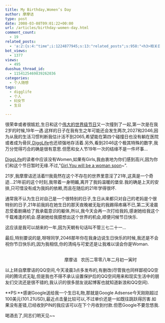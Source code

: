 ```yaml
---
title: My Birthday,Women’s Day
author: 摩摩诘
type: post
date: 2008-03-08T09:01:22+00:00
url: /articles/birthday-women-day.html
comment_count:
  - 19
related_posts:
  - 'a:2:{s:4:"time";i:1224877945;s:13:"related_posts";s:958:"<h3>相关日志</h3><ul class="related_post"><li><a href="http://www.digglife.cn/articles/say-hello.html" title="回来打个招呼">回来打个招呼</a></li><li><a href="http://www.digglife.cn/articles/geek-badge.html" title="业余奇客的徽章">业余奇客的徽章</a></li><li><a href="http://www.digglife.cn/articles/fuck-you-guys.html" title="惨痛">惨痛</a></li><li><a href="http://www.digglife.cn/articles/happy-birthday-astro-boy.html" title="铁臂阿童木5岁生日快乐">铁臂阿童木5岁生日快乐</a></li><li><a href="http://www.digglife.cn/articles/digglife-new-theme-online.html" title="DiggLife新主题Beta中&#8230;">DiggLife新主题Beta中&#8230;</a></li><li><a href="http://www.digglife.cn/articles/summary-of-august.html" title="DiggLife 8月总结报告">DiggLife 8月总结报告</a></li><li><a href="http://www.digglife.cn/articles/summary-of-july.html" title="DiggLife 7月总结.">DiggLife 7月总结.</a></li></ul>";}'
bot_views:
  - 1377
views:
  - 495
duoshuo_thread_id:
  - 1154125469839262036
categories:
  - 个人随想
tags:
  - digglife
  - 个人
  - 妇女节
  - 生日

---
```

很荣幸或者很尴尬,生日和这个<a href="http://baike.baidu.com/view/328605.htm" target="_blank">伟大的世界级节日</a>又一次撞到了一起,第一次是在我2岁的时候,19年一遇.这样的日子在我有生之年可能还会发生两次,2027和2046,因为从我的生活习惯判断我估计活不到2065,希望能在第四个碰撞日也没有躺在医院或者成为骨灰,<a title="DiggLife" href="http://feed.digglife.cn" target="_blank">DiggLife</a>也还顽强地存活着.另外,看到2046这个极其特殊的数字,我万分觉得巧合的确是很有意思.但愿和女人节19年一次的结缘不是一件坏事&#8230; 

<!--more-->

<a title="DiggLife" href="http://feed.digglife.cn" target="_blank">DiggLife</a>的读者中应该没有Women,如果有Girls,我由衷地为你们感到高兴,因为你们和这个节日暂时无缘.不过,"<a title="Girl,You will be a woman soon" href="http://www.tudou.com/programs/view/aJNWb9i-vN8/" target="_blank">Girl,You will be a woman soon</a>~". 

21岁,我摩摩诘还活着!!!我竟然在这个不存在的世界里意淫了21年,这真是一个奇迹&#8230;21年前的这个时刻,我带着一身明媚,离开了我妈温暖的堡垒.我的确是上天的安排,只可惜没有成为我妈的依赖,而且在随后的21年学得很坏. 

通常我不认为生日对自己是一个很特别的日子,生日从来都只对自己的老妈是个很特别的日子,21年前我妈在她生日的那天夜晚被无耻的我踢得疼痛不已,第二天凌晨忍受着剧痛给了我承载意识的躯体,所以,我今天会再一次打给我妈,感谢她给我这个千载难逢的机会.感谢她给我臆想出这个世界的机会,顺便问候节日快乐. 

这应该是我可以胡来的一年,因为天朝有句话叫不管三七二十一&#8230; 

最后,特别要说的是,呀呀同学,2046那年你在我身边说生日快乐的时候,我还是不会祝你节日快乐的,因为我相信,你的清纯与可爱还是让我难以误会你是Woman. 

&#160;&#160;&#160;&#160;&#160;&#160;&#160;&#160;&#160;&#160;&#160;&#160;&#160;&#160;&#160;&#160;&#160;&#160;&#160;&#160;&#160;&#160;&#160;&#160;&#160;&#160;&#160;&#160;&#160;&#160;&#160;&#160;&#160;&#160;&#160;&#160;&#160;&#160;&#160;&#160;&#160;&#160;&#160;&#160;&#160;&#160;&#160;&#160;&#160;&#160;&#160;&#160;&#160;&#160;&#160;&#160;&#160;&#160;&#160;&#160;&#160;&#160;&#160;&#160;&#160;&#160;&#160;&#160;&#160;&#160;&#160;&#160;&#160;&#160;&#160;&#160;&#160;&#160;&#160;&#160;&#160;&#160;&#160;&#160;&#160;&#160;&#160;&#160;&#160;&#160;&#160;&#160;&#160;&#160;&#160;&#160;&#160;&#160;&#160;&#160;&#160;&#160;&#160;&#160;&#160;&#160;&#160;&#160;&#160;&#160;&#160;&#160;&#160;&#160;&#160;&#160;&#160;&#160;&#160;&#160;&#160;&#160;&#160;&#160;&#160;&#160;&#160;&#160;&#160;&#160;&#160;&#160;&#160;&#160;&#160;&#160;&#160;&#160;&#160;&#160;&#160;&#160;&#160;&#160;&#160;&#160;&#160;&#160;&#160;&#160;&#160;&#160;&#160;&#160;&#160;&#160;&#160;&#160;&#160;&#160;&#160;&#160;&#160;&#160;&#160;&#160;&#160;&#160;&#160;&#160;&#160;&#160;&#160;&#160;&#160;&#160; 摩摩诘&#160;&#160; 农历二零零八年二月初一寅时

以上转自摩摩诘的QQ空间,今天凌晨3点多发布的,有删改(尽管我也同样鄙视QQ空间的腾讯式无耻,但是我也不得不承认设置保护后的QQ空间用来和现实生活中的朋友们交流还是很不错的,我认识的很多朋友说起博客也就知道新浪和QQ空间).

**PS:**感谢Google送给我一个生日礼物,那就是Google Adsense今天刚刚超过100美元(101.21USD),最近点击量比较可以,不过单价还是一如既往跳跃得厉害.如果没有差错,已经收到PIN的我应该可以在下个月收到付款.但愿Google不要忽悠我.

喝酒去了,同志们明天见~~